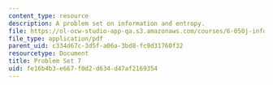```yaml
---
content_type: resource
description: A problem set on information and entropy.
file: https://ol-ocw-studio-app-qa.s3.amazonaws.com/courses/6-050j-information-and-entropy-spring-2008/fe16b4b3e667f0d2d634d47af2169354_MIT6_050JS08_ps_07.pdf
file_type: application/pdf
parent_uid: c334d67c-3d5f-a06a-3bd8-fc9d31760f32
resourcetype: Document
title: Problem Set 7
uid: fe16b4b3-e667-f0d2-d634-d47af2169354
---
```

